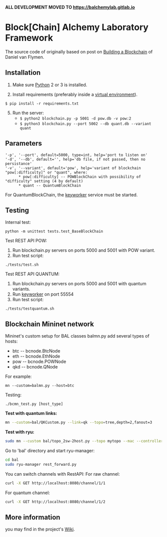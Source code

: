 **ALL DEVELOPMENT MOVED TO https://balchemylab.gitlab.io**

# Block[Chain] Alchemy Laboratory Framework

The source code of originally based on post on [Building a Blockchain](https://medium.com/p/117428612f46) of Daniel van Flymen. 

## Installation

1. Make sure [Python](https://www.python.org/downloads/) 2 or 3 is installed. 


2. Install requirements (preferably inside a [virtual environment](https://docs.python.org/3/tutorial/venv.html)).  

```
$ pip install -r requirements.txt
``` 

5. Run the server:
    * `$ python2 blockchain.py -p 5001 -d pow.db -v pow:2`
    * `$ python3 blockchain.py --port 5002 --db quant.db --variant quant`
    
## Parameters

    '-p', '--port', default=5000, type=int, help='port to listen on'
    '-d', '--db', default='', help='db file, if not passed, then no persistance'
    '-v', '--variant', default='pow', help='variant of blockchain "pow[:difficulty]" or "quant", where:
          * pow[:difficulty] -- POWBlockChain with possibility of "difficulty" setting (4 by default)
          * quant -- QuantumBlockChain

For QuantumBlockChain, the [keyworker](https://github.com/BAlchemyLab/qnet/tree/master/keyworker) service must be started.

## Testing
Internal test:
```
python -m unittest tests.test_BaseBlockChain
```

Test REST API POW:
1. Run blockchain.py servers on ports 5000 and 5001 with POW variant.
2. Run test script:
```
./tests/test.sh
```

Test REST API QUANTUM:
1. Run blockchain.py servers on ports 5000 and 5001 with quantum variants.
2. Run [keyworker](https://github.com/BAlchemyLab/qnet/tree/master/keyworker) on port 55554
2. Run test script:
```
./tests/testquantum.sh
```

## Blockchain Mininet network
Mininet's custom setup for BAL classes balmn.py add several types of hosts:
* btc -- bcnode.BtcNode
* eth -- bcnode.EthNode
* pow -- bcnode.POWNode
* qkd -- bcnode.QNode

For example:
```
mn --custom=balmn.py --host=btc
```

Testing:
```
./bcmn_test.py [host_type]
```


**Test with quantum links:**
```bash
mn --custom=bal/QKCustom.py --link=qk --topo=tree,depth=2,fanout=3
```

**Test with ryu:**

```bash
sudo mn --custom bal/topo_2sw-2host.py --topo mytopo --mac --controller remote --switch ovs
```

Go to 'bal' directory and start ryu-manager:

```bash
cd bal
sudo ryu-manager rest_forward.py
```

You can switch channels with RestAPI:
For raw channel:
```bash
curl -X GET http://localhost:8080/channel/1/1
```
For quantum channel:
```bash
curl -X GET http://localhost:8080/channel/1/2
```

## More information
you may find in the project's [Wiki](https://github.com/BAlchemyLab/bal/wiki).
